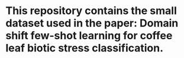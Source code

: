 # This repository contains the small dataset used in the paper: Domain shift few-shot learning for coffee leaf biotic stress classification.
